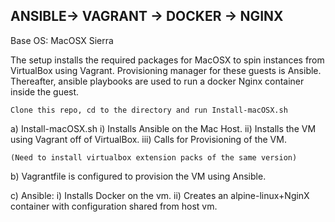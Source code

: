 ANSIBLE-> VAGRANT -> DOCKER -> NGINX
-------------------------------------


Base OS: MacOSX Sierra

The setup installs the required packages for MacOSX to spin instances from VirtualBox using Vagrant.
Provisioning manager for these guests is Ansible.
Thereafter, ansible playbooks are used to run a docker Nginx container inside the guest.


	Clone this repo, cd to the directory and run Install-macOSX.sh


a)   Install-macOSX.sh
        i) Installs Ansible on the Mac Host.
        ii) Installs the VM using Vagrant off of VirtualBox.
        iii) Calls for Provisioning of the VM.

	(Need to install virtualbox extension packs of the same version)



b)   Vagrantfile is configured to provision the VM using Ansible.

c)   Ansible:
	i) Installs Docker on the vm.
	ii) Creates an alpine-linux+NginX container with configuration shared from host vm.


